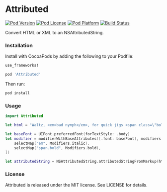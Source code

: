 # Attributed

[![Pod Version](https://img.shields.io/cocoapods/v/Attributed.svg)](Attributed.podspec)
[![Pod License](https://img.shields.io/cocoapods/l/Attributed.svg)](LICENSE)
[![Pod Platform](https://img.shields.io/cocoapods/p/Attributed.svg)](Attributed.podspec)
[![Build Status](https://img.shields.io/travis/CrossWaterBridge/Attributed.svg?branch=master)](https://travis-ci.org/CrossWaterBridge/Attributed)

Convert HTML or XML to an NSAttributedString.

### Installation

Install with CocoaPods by adding the following to your Podfile:

```ruby
use_frameworks!

pod 'Attributed'
```

Then run:

```bash
pod install
```

### Usage

```swift
import Attributed

let html = "Waltz, <em>bad nymph</em>, for quick jigs <span class=\"bold\">vex</span>."

let baseFont = UIFont.preferredFont(forTextStyle: .body)
let modifier = modifierWithBaseAttributes([.font: baseFont], modifiers: [
	selectMap("em", Modifiers.italic),
	selectMap("span.bold", Modifiers.bold),
])

let attributedString = NSAttributedString.attributedStringFromMarkup(html, withModifier: modifier)
```

### License

Attributed is released under the MIT license. See LICENSE for details.
